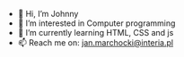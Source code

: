 - 👋 Hi, I’m Johnny
- 👀 I’m interested in Computer programming
- 🌱 I’m currently learning HTML, CSS and js
- 📫 Reach me on: jan.marchocki@interia.pl

<!---
NEXTjm/NEXTjm is a ✨ special ✨ repository because its `README.md` (this file) appears on your GitHub profile.
You can click the Preview link to take a look at your changes.
--->
